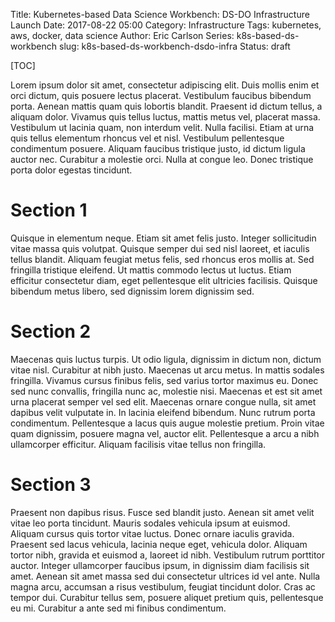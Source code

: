 Title: Kubernetes-based Data Science Workbench: DS-DO Infrastructure Launch
Date: 2017-08-22 05:00
Category: Infrastructure
Tags: kubernetes, aws, docker, data science
Author: Eric Carlson
Series: k8s-based-ds-workbench
slug: k8s-based-ds-workbench-dsdo-infra
Status: draft

[TOC]

Lorem ipsum dolor sit amet, consectetur adipiscing elit. Duis mollis enim et orci dictum, quis posuere lectus placerat. Vestibulum faucibus bibendum porta. Aenean mattis quam quis lobortis blandit. Praesent id dictum tellus, a aliquam dolor. Vivamus quis tellus luctus, mattis metus vel, placerat massa. Vestibulum ut lacinia quam, non interdum velit. Nulla facilisi. Etiam at urna quis tellus elementum rhoncus vel et nisl. Vestibulum pellentesque condimentum posuere. Aliquam faucibus tristique justo, id dictum ligula auctor nec. Curabitur a molestie orci. Nulla at congue leo. Donec tristique porta dolor egestas tincidunt.

# Section 1

Quisque in elementum neque. Etiam sit amet felis justo. Integer sollicitudin vitae massa quis volutpat. Quisque semper dui sed nisl laoreet, et iaculis tellus blandit. Aliquam feugiat metus felis, sed rhoncus eros mollis at. Sed fringilla tristique eleifend. Ut mattis commodo lectus ut luctus. Etiam efficitur consectetur diam, eget pellentesque elit ultricies facilisis. Quisque bibendum metus libero, sed dignissim lorem dignissim sed.

# Section 2

Maecenas quis luctus turpis. Ut odio ligula, dignissim in dictum non, dictum vitae nisl. Curabitur at nibh justo. Maecenas ut arcu metus. In mattis sodales fringilla. Vivamus cursus finibus felis, sed varius tortor maximus eu. Donec sed nunc convallis, fringilla nunc ac, molestie nisi. Maecenas et est sit amet urna placerat semper vel sed elit. Maecenas ornare congue nulla, sit amet dapibus velit vulputate in. In lacinia eleifend bibendum. Nunc rutrum porta condimentum. Pellentesque a lacus quis augue molestie pretium. Proin vitae quam dignissim, posuere magna vel, auctor elit. Pellentesque a arcu a nibh ullamcorper efficitur. Aliquam facilisis vitae tellus non fringilla.

# Section 3

Praesent non dapibus risus. Fusce sed blandit justo. Aenean sit amet velit vitae leo porta tincidunt. Mauris sodales vehicula ipsum at euismod. Aliquam cursus quis tortor vitae luctus. Donec ornare iaculis gravida. Praesent sed lacus vehicula, lacinia neque eget, vehicula dolor. Aliquam tortor nibh, gravida et euismod a, laoreet id nibh. Vestibulum rutrum porttitor auctor. Integer ullamcorper faucibus ipsum, in dignissim diam facilisis sit amet. Aenean sit amet massa sed dui consectetur ultrices id vel ante. Nulla magna arcu, accumsan a risus vestibulum, feugiat tincidunt dolor. Cras ac tempor dui. Curabitur tellus sem, posuere aliquet pretium quis, pellentesque eu mi. Curabitur a ante sed mi finibus condimentum.

